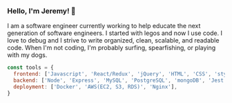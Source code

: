 ### Hello, I'm Jeremy! 👋

I am a software engineer currently working to help educate the next generation of software engineers.
I started with legos and now I use code. I love to debug and I strive to write organized, clean, scalable, and readable code. 
When I'm not coding, I'm probably surfing, spearfishing, or playing with my dogs.

```javascript
const tools = {
  frontend: ['Javascript', 'React/Redux', 'jQuery', 'HTML', 'CSS', 'styled-components'],
  backend: ['Node', 'Express', 'MySQL', 'PostgreSQL', 'mongoDB', 'Jest'],
  deployment: ['Docker', 'AWS(EC2, S3, RDS)', 'Nginx'],
}
```

